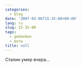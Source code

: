 ```yaml
---
categories:
  - blog
date: '2007-03-06T15:35:00+00:00'
lang: ru
slug: 15-35-00
tags:
  - gedanken
  - даты
title: null
---
```




Сталин умер вчера...